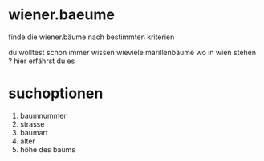 wiener.baeume
=============

finde die wiener.bäume nach bestimmten kriterien

du wolltest schon immer wissen wieviele marillenbäume wo in wien stehen ? hier erfährst du es

suchoptionen
============
 
1. baumnummer
2. strasse
3. baumart
4. alter
5. höhe des baums
